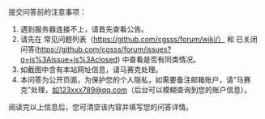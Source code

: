 提交问答前的注意事项：
1. 遇到服务器连接不上，请首先查看公告。
2. 请先在 常见问题列表（https://github.com/cgsss/forum/wiki/） 和 已关闭问答(https://github.com/cgsss/forum/issues?q=is%3Aissue+is%3Aclosed) 中查看是否有同类情况。
3. 如截图中含有本站网址信息，请马赛克处理。
4. 本问答为公开页面，为保护您的个人隐私，如需要备注邮箱账户，请“马赛克”处理，如123xxx789@qq.com（后台可以模糊查询到您的账户信息）。

阅读完以上信息后，您可清空该内容并填写您的问答详情。
